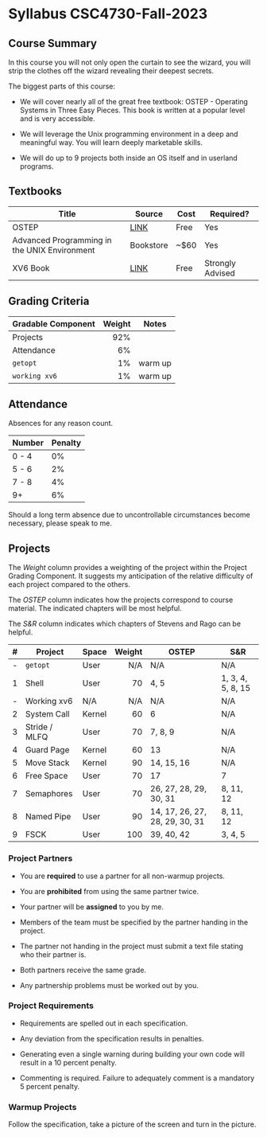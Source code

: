 # Syllabus CSC4730-Fall-2023

## Course Summary

In this course you will not only open the curtain to see the wizard, you
will strip the clothes off the wizard revealing their deepest secrets.

The biggest parts of this course:

* We will cover nearly all of the great free textbook: OSTEP - Operating
Systems in Three Easy Pieces. This book is written at a popular level
and is very accessible.

* We will leverage the Unix programming environment in a deep and
meaningful way. You will learn deeply marketable skills.

* We will do up to 9 projects both inside an OS itself and in userland
programs.

## Textbooks

| Title | Source | Cost | Required? |
| ----- | ------ | ---- | --------- |
| OSTEP | [LINK](<https://pages.cs.wisc.edu/~remzi/OSTEP/>) | Free | Yes |
| Advanced Programming in the UNIX Environment | Bookstore | ~$60 | Yes |
| XV6 Book | [LINK](https://pdos.csail.mit.edu/6.S081/2020/xv6/book-riscv-rev1.pdf) | Free | Strongly Advised |

## Grading Criteria

| Gradable Component | Weight  | Notes   |
| ------------------ | ------: | -----   |
| Projects           | 92%     |         |
| Attendance         | 6%      |         |
| `getopt`           | 1%      | warm up |
| `working xv6`      | 1%      | warm up |

## Attendance

Absences for any reason count.

| Number | Penalty |
| ------ | ------- |
| 0 - 4  | 0% |
| 5 - 6  | 2% |
| 7 - 8  | 4% |
| 9+     | 6% |

Should a long term absence due to uncontrollable circumstances become
necessary, please speak to me.

## Projects

The *Weight* column provides a weighting of the project within the
Project Grading Component. It suggests my anticipation of the relative
difficulty of each project compared to the others.

The *OSTEP* column indicates how the projects correspond to course
material. The indicated chapters will be most helpful.

The *S&R* column indicates which chapters of Stevens and Rago can be
helpful.


| # | Project       | Space  | Weight  | OSTEP      | S&R |
| - | -------       | -----  | ------: | -----      | --- |
| - | `getopt`      | User   | N/A     | N/A        | N/A |
| 1 | Shell         | User   |  70     | 4, 5       | 1, 3, 4, 5, 8, 15 |
| - | Working xv6   | N/A    |  N/A    | N/A        | N/A |
| 2 | System Call   | Kernel |  60     | 6          | N/A |
| 3 | Stride / MLFQ | User   |  70     | 7, 8, 9    | N/A |
| 4 | Guard Page    | Kernel |  60     | 13         | N/A |
| 5 | Move Stack    | Kernel |  90     | 14, 15, 16 | N/A |
| 6 | Free Space    | User   |  70     | 17         | 7   |
| 7 | Semaphores    | User   |  70     | 26, 27, 28, 29, 30, 31 | 8, 11, 12 |
| 8 | Named Pipe    | User   |  90     | 14, 17, 26, 27, 28, 29, 30, 31 | 8, 11, 12 |
| 9 | FSCK          | User   |  100    | 39, 40, 42 | 3, 4, 5 |

### Project Partners

* You are **required** to use a partner for all non-warmup projects.

* You are **prohibited** from using the same partner twice.

* Your partner will be **assigned** to you by me.

* Members of the team must be specified by the partner handing in the
project.

* The partner not handing in the project must submit a text file stating
who their partner is.

* Both partners receive the same grade.

* Any partnership problems must be worked out by you.

### Project Requirements

* Requirements are spelled out in each specification.

* Any deviation from the specification results in penalties.

* Generating even a single warning during building your own code will
result in a 10 percent penalty.

* Commenting is required. Failure to adequately comment is a mandatory 5
percent penalty.

### Warmup Projects

Follow the specification, take a picture of the screen and turn in the
picture.
